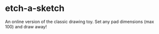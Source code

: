 # etch-a-sketch

An online version of the classic drawing toy. Set any pad dimensions (max 100) and draw away!